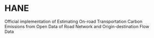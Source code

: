 # HANE
Official implementation of Estimating On-road Transportation Carbon Emissions from Open Data of Road Network and Origin-destination Flow Data
